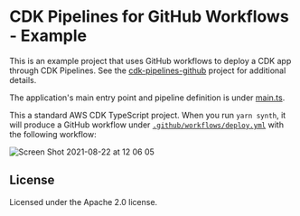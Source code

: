 # CDK Pipelines for GitHub Workflows - Example

This is an example project that uses GitHub workflows to deploy a CDK app
through CDK Pipelines. See the
[cdk-pipelines-github](https://github.com/cdklabs/cdk-pipelines-github) project
for additional details.

The application's main entry point and pipeline definition is under [main.ts](./src/main.ts).

This a standard AWS CDK TypeScript project. When you run `yarn synth`, it will produce a GitHub workflow under [`.github/workflows/deploy.yml`](./.github/workflows/deploy.yml) with the following workflow:

![Screen Shot 2021-08-22 at 12 06 05](https://user-images.githubusercontent.com/598796/130349345-a10a2f75-0848-4de8-bc4c-f5a1418ee228.png)


## License

Licensed under the Apache 2.0 license.
